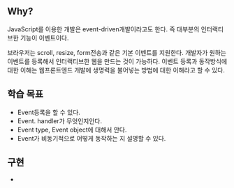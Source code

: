 ## Why?

JavaScript를 이용한 개발은 event-driven개발이라고도 한다. 즉 대부분의 인터랙티브한 기능이 이벤트이다.

브라우저는 scroll, resize, form전송과 같은 기본 이벤트를 지원한다. 개발자가 원하는 이벤트를 등록해서 인터랙티브한 웹을 만드는 것이 가능하다. 이벤트 등록과 동작방식에 대한 이해는 웹프론트엔드 개발에 생명력을 불어넣는 방법에 대한 이해라고 할 수 있다.

## 학습 목표

- Event등록을 할 수 있다.
- Event. handler가 무엇인지안다.
- Event type, Event object에 대해서 안다.
- Event가 비동기적으로 어떻게 동작하는 지 설명할 수 있다.

## 구현

-
